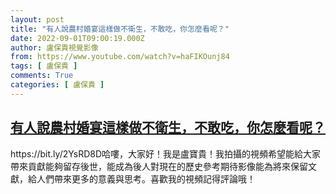 ```yaml
---
layout: post
title: "有人說農村婚宴這樣做不衛生，不敢吃，你怎麼看呢？"
date: 2022-09-01T09:00:19.000Z
author: 盧保貴視覺影像
from: https://www.youtube.com/watch?v=haFIKOunj84
tags: [ 盧保貴 ]
comments: True
categories: [ 盧保貴 ]
---
```

<!--1662022819000-->
[有人說農村婚宴這樣做不衛生，不敢吃，你怎麼看呢？](https://www.youtube.com/watch?v=haFIKOunj84)
------

<div>
https://bit.ly/2YsRD8D哈嘍，大家好！我是盧寶貴！我拍攝的視頻希望能給大家帶來貢獻能夠留存後世，能成為後人對現在的歷史參考期待影像能為將來保留文獻，給人們帶來更多的意義與思考。喜歡我的視頻記得評論哦！
</div>
